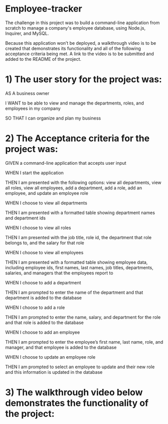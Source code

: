 # Employee-tracker

 The challenge in this project was to build a command-line application from scratch to manage a company's employee database, using Node.js, Inquirer, and MySQL.

Because this application won’t be deployed, a walkthrough video is to be created that demonstrates its functionality and all of the following acceptance criteria being met. A link to the video is to be submitted and added to the README of the project.

# 1) The user story for the project was:

AS A business owner

I WANT to be able to view and manage the departments, roles, and employees in my company

SO THAT I can organize and plan my business


# 2) The Acceptance criteria for the project was:

GIVEN a command-line application that accepts user input

WHEN I start the application

THEN I am presented with the following options: view all departments, view all roles, view all employees, add a department, add a role, add an employee, and update an employee role

WHEN I choose to view all departments

THEN I am presented with a formatted table showing department names and department ids

WHEN I choose to view all roles

THEN I am presented with the job title, role id, the department that role belongs to, and the salary for that role

WHEN I choose to view all employees

THEN I am presented with a formatted table showing employee data, including employee ids, first names, last names, job titles, departments, salaries, and managers that the employees report to

WHEN I choose to add a department

THEN I am prompted to enter the name of the department and that department is added to the database

WHEN I choose to add a role

THEN I am prompted to enter the name, salary, and department for the role and that role is added to the database

WHEN I choose to add an employee

THEN I am prompted to enter the employee’s first name, last name, role, and manager, and that employee is added to the database

WHEN I choose to update an employee role

THEN I am prompted to select an employee to update and their new role and this information is updated in the database


# 3) The walkthrough video below demonstrates the functionality of the project:


